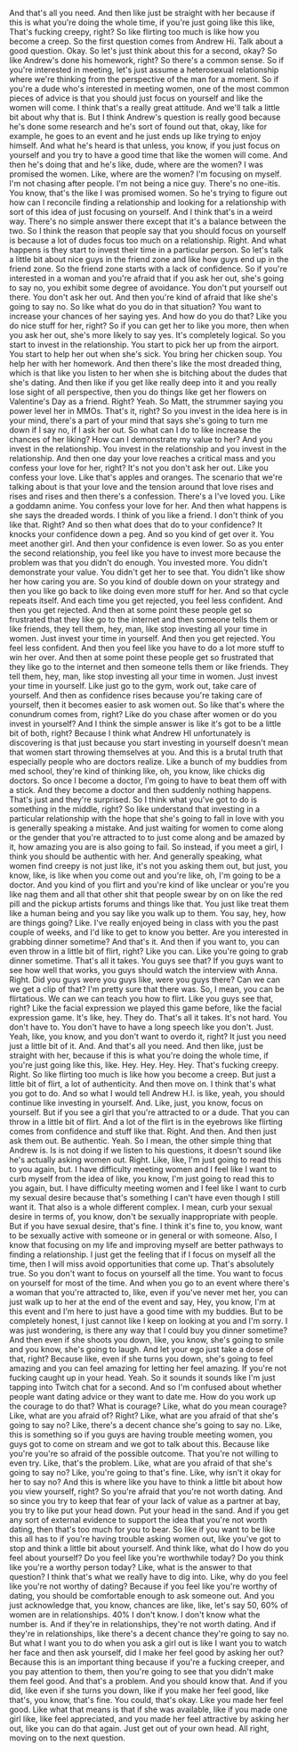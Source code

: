  And that's all you need. And then like just be straight with her because if this is what you're doing the whole time, if you're just going like this like, That's fucking creepy, right? So like flirting too much is like how you become a creep. So the first question comes from Andrew Hi. Talk about a good question. Okay. So let's just think about this for a second, okay? So like Andrew's done his homework, right? So there's a common sense. So if you're interested in meeting, let's just assume a heterosexual relationship where we're thinking from the perspective of the man for a moment. So if you're a dude who's interested in meeting women, one of the most common pieces of advice is that you should just focus on yourself and like the women will come. I think that's a really great attitude. And we'll talk a little bit about why that is. But I think Andrew's question is really good because he's done some research and he's sort of found out that, okay, like for example, he goes to an event and he just ends up like trying to enjoy himself. And what he's heard is that unless, you know, if you just focus on yourself and you try to have a good time that like the women will come. And then he's doing that and he's like, dude, where are the women? I was promised the women. Like, where are the women? I'm focusing on myself. I'm not chasing after people. I'm not being a nice guy. There's no one-itis. You know, that's the like I was promised women. So he's trying to figure out how can I reconcile finding a relationship and looking for a relationship with sort of this idea of just focusing on yourself. And I think that's in a weird way. There's no simple answer there except that it's a balance between the two. So I think the reason that people say that you should focus on yourself is because a lot of dudes focus too much on a relationship. Right. And what happens is they start to invest their time in a particular person. So let's talk a little bit about nice guys in the friend zone and like how guys end up in the friend zone. So the friend zone starts with a lack of confidence. So if you're interested in a woman and you're afraid that if you ask her out, she's going to say no, you exhibit some degree of avoidance. You don't put yourself out there. You don't ask her out. And then you're kind of afraid that like she's going to say no. So like what do you do in that situation? You want to increase your chances of her saying yes. And how do you do that? Like you do nice stuff for her, right? So if you can get her to like you more, then when you ask her out, she's more likely to say yes. It's completely logical. So you start to invest in the relationship. You start to pick her up from the airport. You start to help her out when she's sick. You bring her chicken soup. You help her with her homework. And then there's like the most dreaded thing, which is that like you listen to her when she is bitching about the dudes that she's dating. And then like if you get like really deep into it and you really lose sight of all perspective, then you do things like get her flowers on Valentine's Day as a friend. Right? Yeah. So Matt, the strummer saying you power level her in MMOs. That's it, right? So you invest in the idea here is in your mind, there's a part of your mind that says she's going to turn me down if I say no, if I ask her out. So what can I do to like increase the chances of her liking? How can I demonstrate my value to her? And you invest in the relationship. You invest in the relationship and you invest in the relationship. And then one day your love reaches a critical mass and you confess your love for her, right? It's not you don't ask her out. Like you confess your love. Like that's apples and oranges. The scenario that we're talking about is that your love and the tension around that love rises and rises and rises and then there's a confession. There's a I've loved you. Like a goddamn anime. You confess your love for her. And then what happens is she says the dreaded words. I think of you like a friend. I don't think of you like that. Right? And so then what does that do to your confidence? It knocks your confidence down a peg. And so you kind of get over it. You meet another girl. And then your confidence is even lower. So as you enter the second relationship, you feel like you have to invest more because the problem was that you didn't do enough. You invested more. You didn't demonstrate your value. You didn't get her to see that. You didn't like show her how caring you are. So you kind of double down on your strategy and then you like go back to like doing even more stuff for her. And so that cycle repeats itself. And each time you get rejected, you feel less confident. And then you get rejected. And then at some point these people get so frustrated that they like go to the internet and then someone tells them or like friends, they tell them, hey, man, like stop investing all your time in women. Just invest your time in yourself. And then you get rejected. You feel less confident. And then you feel like you have to do a lot more stuff to win her over. And then at some point these people get so frustrated that they like go to the internet and then someone tells them or like friends. They tell them, hey, man, like stop investing all your time in women. Just invest your time in yourself. Like just go to the gym, work out, take care of yourself. And then as confidence rises because you're taking care of yourself, then it becomes easier to ask women out. So like that's where the conundrum comes from, right? Like do you chase after women or do you invest in yourself? And I think the simple answer is like it's got to be a little bit of both, right? Because I think what Andrew HI unfortunately is discovering is that just because you start investing in yourself doesn't mean that women start throwing themselves at you. And this is a brutal truth that especially people who are doctors realize. Like a bunch of my buddies from med school, they're kind of thinking like, oh, you know, like chicks dig doctors. So once I become a doctor, I'm going to have to beat them off with a stick. And they become a doctor and then suddenly nothing happens. That's just and they're surprised. So I think what you've got to do is something in the middle, right? So like understand that investing in a particular relationship with the hope that she's going to fall in love with you is generally speaking a mistake. And just waiting for women to come along or the gender that you're attracted to to just come along and be amazed by it, how amazing you are is also going to fail. So instead, if you meet a girl, I think you should be authentic with her. And generally speaking, what women find creepy is not just like, it's not you asking them out, but just, you know, like, is like when you come out and you're like, oh, I'm going to be a doctor. And you kind of you flirt and you're kind of like unclear or you're you like nag them and all that other shit that people swear by on on like the red pill and the pickup artists forums and things like that. You just like treat them like a human being and you say like you walk up to them. You say, hey, how are things going? Like. I've really enjoyed being in class with you the past couple of weeks, and I'd like to get to know you better. Are you interested in grabbing dinner sometime? And that's it. And then if you want to, you can even throw in a little bit of flirt, right? Like you can. Like you're going to grab dinner sometime. That's all it takes. You guys see that? If you guys want to see how well that works, you guys should watch the interview with Anna. Right. Did you guys were you guys like, were you guys there? Can we can we get a clip of that? I'm pretty sure that there was. So, I mean, you can be flirtatious. We can we can teach you how to flirt. Like you guys see that, right? Like the facial expression we played this game before, like the facial expression game. It's like, hey. They do. That's all it takes. It's not hard. You don't have to. You don't have to have a long speech like you don't. Just. Yeah, like, you know, and you don't want to overdo it, right? It just you need just a little bit of it. And. And that's all you need. And then like, just be straight with her, because if this is what you're doing the whole time, if you're just going like this, like. Hey. Hey. Hey. Hey. That's fucking creepy. Right. So like flirting too much is like how you become a creep. But just a little bit of flirt, a lot of authenticity. And then move on. I think that's what you got to do. And so what I would tell Andrew H.I. is like, yeah, you should continue like investing in yourself. And. Like, just, you know, focus on yourself. But if you see a girl that you're attracted to or a dude. That you can throw in a little bit of flirt. And a lot of the flirt is in the eyebrows like flirting comes from confidence and stuff like that. Right. And then. And then just ask them out. Be authentic. Yeah. So I mean, the other simple thing that Andrew is. Is is not doing if we listen to his questions, it doesn't sound like he's actually asking women out. Right. Like, like, I'm just going to read this to you again, but. I have difficulty meeting women and I feel like I want to curb myself from the idea of like, you know, I'm just going to read this to you again, but. I have difficulty meeting women and I feel like I want to curb my sexual desire because that's something I can't have even though I still want it. That also is a whole different complex. I mean, curb your sexual desire in terms of, you know, don't be sexually inappropriate with people. But if you have sexual desire, that's fine. I think it's fine to, you know, want to be sexually active with someone or in general or with someone. Also, I know that focusing on my life and improving myself are better pathways to finding a relationship. I just get the feeling that if I focus on myself all the time, then I will miss avoid opportunities that come up. That's absolutely true. So you don't want to focus on yourself all the time. You want to focus on yourself for most of the time. And when you go to an event where there's a woman that you're attracted to, like, even if you've never met her, you can just walk up to her at the end of the event and say, Hey, you know, I'm at this event and I'm here to just have a good time with my buddies. But to be completely honest, I just cannot like I keep on looking at you and I'm sorry. I was just wondering, is there any way that I could buy you dinner sometime? And then even if she shoots you down, like, you know, she's going to smile and you know, she's going to laugh. And let your ego just take a dose of that, right? Because like, even if she turns you down, she's going to feel amazing and you can feel amazing for letting her feel amazing. If you're not fucking caught up in your head. Yeah. So it sounds it sounds like I'm just tapping into Twitch chat for a second. And so I'm confused about whether people want dating advice or they want to date me. How do you work up the courage to do that? What is courage? Like, what do you mean courage? Like, what are you afraid of? Right? Like, what are you afraid of that she's going to say no? Like, there's a decent chance she's going to say no. Like, this is something so if you guys are having trouble meeting women, you guys got to come on stream and we got to talk about this. Because like you're you're so afraid of the possible outcome. That you're not willing to even try. Like, that's the problem. Like, what are you afraid of that she's going to say no? Like, you're going to that's fine. Like, why isn't it okay for her to say no? And this is where like you have to think a little bit about how you view yourself, right? So you're afraid that you're not worth dating. And so since you try to keep that fear of your lack of value as a partner at bay, you try to like put your head down. Put your head in the sand. And if you get any sort of external evidence to support the idea that you're not worth dating, then that's too much for you to bear. So like if you want to be like this all has to if you're having trouble asking women out, like you've got to stop and think a little bit about yourself. And think like, what do I how do you feel about yourself? Do you feel like you're worthwhile today? Do you think like you're a worthy person today? Like, what is the answer to that question? I think that's what we really have to dig into. Like, why do you feel like you're not worthy of dating? Because if you feel like you're worthy of dating, you should be comfortable enough to ask someone out. And you just acknowledge that, you know, chances are like, like, let's say 50, 60% of women are in relationships. 40% I don't know. I don't know what the number is. And if they're in relationships, they're not worth dating. And if they're in relationships, like there's a decent chance they're going to say no. But what I want you to do when you ask a girl out is like I want you to watch her face and then ask yourself, did I make her feel good by asking her out? Because this is an important thing because if you're a fucking creeper, and you pay attention to them, then you're going to see that you didn't make them feel good. And that's a problem. And you should know that. And if you did, like even if she turns you down, like if you make her feel good, like that's, you know, that's fine. You could, that's okay. Like you made her feel good. Like what that means is that if she was available, like if you made one girl like, like feel appreciated, and you made her feel attractive by asking her out, like you can do that again. Just get out of your own head. All right, moving on to the next question.